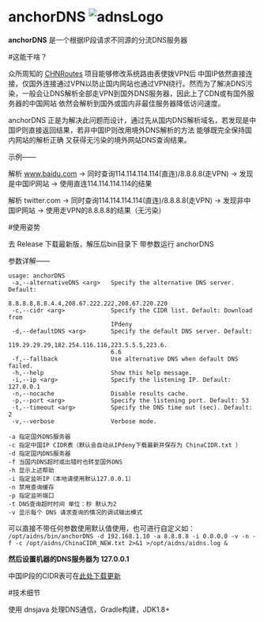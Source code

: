 # anchorDNS ![adnsLogo][1]

**anchorDNS** 是一个根据IP段请求不同源的分流DNS服务器

#这能干啥？

众所周知的 [CHNRoutes][2] 项目能够修改系统路由表使拨VPN后 中国IP依然直接连接，仅国外连接通过VPN以防止国内网站也通过VPN绕行。然而为了解决DNS污染，一般会让DNS解析全部走VPN到国外DNS服务器，因此上了CDN或有国外服务器的中国网站 依然会解析到国外或国内非最佳服务器降低访问速度。

anchorDNS 正是为解决此问题而设计，通过先从国内DNS解析域名，若发现是中国IP则直接返回结果，若非中国IP则改用境外DNS解析的方法 能够既完全保持国内网站的解析正确 又获得无污染的境外网站DNS查询结果。

示例——

解析 www.baidu.com -> 同时查询114.114.114.114(直连)/8.8.8.8(走VPN) -> 发现是中国IP网站 -> 使用直连114.114.114.114的结果

解析 twitter.com -> 同时查询114.114.114.114(直连)/8.8.8.8(走VPN) -> 发现非中国IP网站 -> 使用走VPN的8.8.8.8的结果（无污染）

#使用姿势

去 Release 下载最新版，解压后bin目录下 带参数运行 anchorDNS

参数详解——

    usage: anchorDNS
     -a,--alternativeDNS <arg>   Specify the alternative DNS server. Default:
                                 8.8.8.8,8.8.4.4,208.67.222.222,208.67.220.220
     -c,--cidr <arg>             Specify the CIDR list. Default: Download from
                                 IPdeny
     -d,--defaultDNS <arg>       Specify the default DNS server. Default:
                                 119.29.29.29,182.254.116.116,223.5.5.5,223.6.
                                 6.6
     -f,--fallback               Use alternative DNS when default DNS failed.
     -h,--help                   Show this help message.
     -i,--ip <arg>               Specify the listening IP. Default: 127.0.0.1
     -n,--nocache                Disable results cache.
     -p,--port <arg>             Specify the listening port. Default: 53
     -t,--timeout <arg>          Specify the DNS time out (sec). Default: 2
     -v,--verbose                Verbose mode.

    -a 指定国外DNS服务器
    -c 指定中国IP CIDR表（默认会自动从IPdeny下载最新并保存为 ChinaCIDR.txt ）
    -d 指定国内DNS服务器
    -f 当国内DNS超时或出错时也转至国外DNS
    -h 显示上述帮助
    -i 指定监听IP（本地请使用默认127.0.0.1）
    -n 禁用查询缓存
    -p 指定监听端口
    -t DNS查询超时时间 单位：秒 默认为2
    -v 显示每个 DNS 请求查询的情况的调试输出模式

可以直接不带任何参数使用默认值使用，也可进行自定义如： `/opt/aidns/bin/anchorDNS -d 192.168.1.10 -a 8.8.8.8 -i 0.0.0.0 -v -n -f -c /opt/aidns/ChinaCIDR_NEW.txt 2>&1 >/opt/aidns/aidns.log &`

**然后设置机器的DNS服务器为 127.0.0.1**

中国IP段的CIDR表可在[此处下载更新][3]

#技术细节

使用 dnsjava 处理DNS通信，Gradle构建，JDK1.8+

  [1]: logo.png "anchorDNS"
  [2]: https://github.com/fivesheep/chnroutes
  [3]: http://www.ipdeny.com/ipblocks/data/aggregated/cn-aggregated.zone

